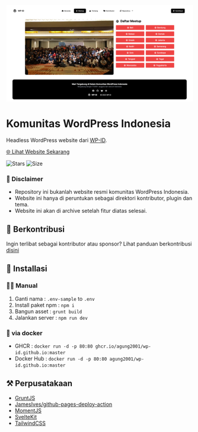 ![screenshot](screenshot.png)
# Komunitas WordPress Indonesia

Headless WordPress website dari [WP-ID](https://wp-id.org).

[🌐 Lihat Website Sekarang](https://agung2001.github.io/wp-id.github.io)

![Stars](https://img.shields.io/github/stars/agung2001/wp-id.github.io?style=social)
![Size](https://img.shields.io/github/repo-size/agung2001/wp-id.github.io)

### 📝 Disclaimer 
- Repository ini bukanlah website resmi komunitas WordPress Indonesia.
- Website ini hanya di peruntukan sebagai direktori kontributor, plugin dan tema.
- Website ini akan di archive setelah fitur diatas selesai.

## 🎉 Berkontribusi
Ingin terlibat sebagai kontributor atau sponsor?
Lihat panduan berkontribusi [disini](CONTRIBUTING.md)

## 🚀 Installasi

### 👨‍💻 Manual
1. Ganti nama : `.env-sample` to `.env`
2. Install paket npm : `npm i`
3. Bangun asset : `grunt build`
4. Jalankan server : `npm run dev`

### 🐳 via docker
- GHCR : `docker run -d -p 80:80 ghcr.io/agung2001/wp-id.github.io:master`
- Docker Hub : `docker run -d -p 80:80 agung2001/wp-id.github.io:master`

## ⚒️ Perpusatakaan
- [GruntJS](https://gruntjs.com/)
- [JamesIves/github-pages-deploy-action](https://github.com/JamesIves/github-pages-deploy-action)
- [MomentJS](https://momentjs.com/)
- [SvelteKit](https://kit.svelte.dev/)
- [TailwindCSS](https://tailwindcss.com/)
